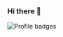 ### Hi there 👋

![Profile badges]([https://www.codewars.com/users/GabriellaMar/badges/small](https://www.codewars.com/users/Illia-Shatokhin/badges/large))

<!--
**Illia-Shatokhin/Illia-Shatokhin** is a ✨ _special_ ✨ repository because its `README.md` (this file) appears on your GitHub profile.

Here are some ideas to get you started:

- 🔭 I’m currently working on ...
- 🌱 I’m currently learning ...
- 👯 I’m looking to collaborate on ...
- 🤔 I’m looking for help with ...
- 💬 Ask me about ...
- 📫 How to reach me: ...
- 😄 Pronouns: ...
- ⚡ Fun fact: ...
-->
